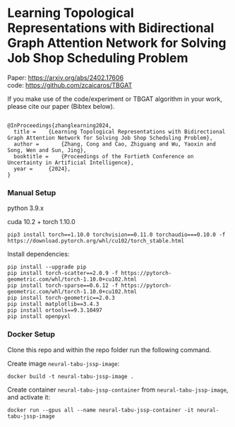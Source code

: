 # Learning Topological Representations with Bidirectional Graph Attention Network for Solving Job Shop Scheduling Problem

Paper: https://arxiv.org/abs/2402.17606  
code: https://github.com/zcaicaros/TBGAT

If you make use of the code/experiment or TBGAT algorithm in your work, please cite our paper (Bibtex below).
```

@InProceedings{zhanglearning2024,
  title = 	 {Learning Topological Representations with Bidirectional Graph Attention Network for Solving Job Shop Scheduling Problem},
  author =       {Zhang, Cong and Cao, Zhiguang and Wu, Yaoxin and Song, Wen and Sun, Jing},
  booktitle = 	 {Proceedings of the Fortieth Conference on Uncertainty in Artificial Intelligence},
  year = 	 {2024},
}

```


### Manual Setup
python 3.9.x

cuda 10.2 + torch 1.10.0
```commandline
pip3 install torch==1.10.0 torchvision==0.11.0 torchaudio===0.10.0 -f https://download.pytorch.org/whl/cu102/torch_stable.html
```
Install dependencies:
```commandline
pip install --upgrade pip
pip install torch-scatter==2.0.9 -f https://pytorch-geometric.com/whl/torch-1.10.0+cu102.html
pip install torch-sparse==0.6.12 -f https://pytorch-geometric.com/whl/torch-1.10.0+cu102.html
pip install torch-geometric==2.0.3
pip install matplotlib==3.4.3
pip install ortools==9.3.10497
pip install openpyxl
```

### Docker Setup
Clone this repo and within the repo folder run the following command.

Create image `neural-tabu-jssp-image`:
```commandline
docker build -t neural-tabu-jssp-image .
```

Create container `neural-tabu-jssp-container` from `neural-tabu-jssp-image`, and activate it:
```commandline
docker run --gpus all --name neural-tabu-jssp-container -it neural-tabu-jssp-image
```
